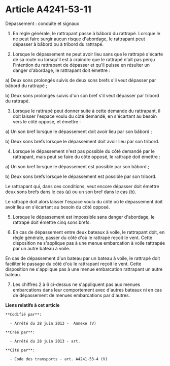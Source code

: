 # Article A4241-53-11

Dépassement : conduite et signaux

1. En règle générale, le rattrapant passe à bâbord du rattrapé. Lorsque le ne peut faire surgir aucun risque d'abordage, le
rattrapant peut dépasser à bâbord ou à tribord du rattrapé.

2. Lorsque le dépassement ne peut avoir lieu sans que le rattrapé s'écarte de sa route ou lorsqu'il est à craindre que le
rattrapé n'ait pas perçu l'intention du rattrapant de dépasser et qu'il puisse en résulter un danger d'abordage, le
rattrapant doit émettre :

a) Deux sons prolongés suivis de deux sons brefs s'il veut dépasser par bâbord du rattrapé ;

b) Deux sons prolongés suivis d'un son bref s'il veut dépasser par tribord du rattrapé.

3. Lorsque le rattrapé peut donner suite à cette demande du rattrapant, il doit laisser l'espace voulu du côté demandé, en
s'écartant au besoin vers le côté opposé, et émettre :

a) Un son bref lorsque le dépassement doit avoir lieu par son bâbord ;

b) Deux sons brefs lorsque le dépassement doit avoir lieu par son tribord.

4. Lorsque le dépassement n'est pas possible du côté demandé par le rattrapant, mais peut se faire du côté opposé, le
rattrapé doit émettre :

a) Un son bref lorsque le dépassement est possible par son bâbord ;

b) Deux sons brefs lorsque le dépassement est possible par son tribord.

Le rattrapant qui, dans ces conditions, veut encore dépasser doit émettre deux sons brefs dans le cas (a) ou un son bref dans
le cas (b).

Le rattrapé doit alors laisser l'espace voulu du côté où le dépassement doit avoir lieu en s'écartant au besoin du côté
opposé.

5. Lorsque le dépassement est impossible sans danger d'abordage, le rattrapé doit émettre cinq sons brefs.

6. En cas de dépassement entre deux bateaux à voile, le rattrapant doit, en règle générale, passer du côté d'où le rattrapé
reçoit le vent. Cette disposition ne s'applique pas à une menue embarcation à voile rattrapée par un autre bateau à voile.

En cas de dépassement d'un bateau par un bateau à voile, le rattrapé doit faciliter le passage du côté d'où le rattrapant
reçoit le vent. Cette disposition ne s'applique pas à une menue embarcation rattrapant un autre bateau.

7. Les chiffres 2 à 6 ci-dessus ne s'appliquent pas aux menues embarcations dans leur comportement avec d'autres bateaux ni
en cas de dépassement de menues embarcations par d'autres.

**Liens relatifs à cet article**

	**Codifié par**:

	  - Arrêté du 28 juin 2013 -  Annexe (V)

	**Créé par**:

	  - Arrêté du 28 juin 2013 - art.

	**Cité par**:

	  - Code des transports - art. A4241-53-4 (V)
